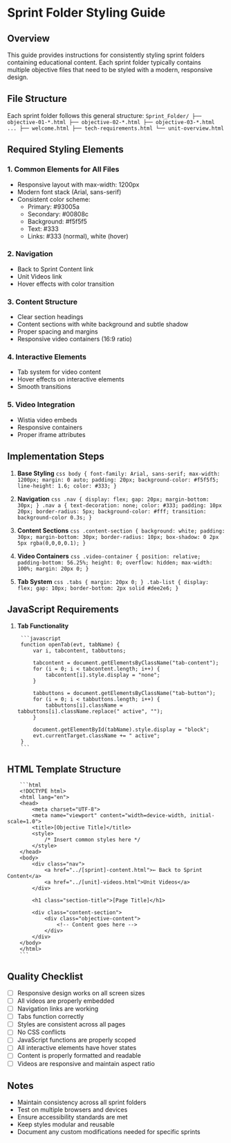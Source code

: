 # Sprint Folder Styling Guide

## Overview

This guide provides instructions for consistently styling sprint folders containing educational content. Each sprint folder typically contains multiple objective files that need to be styled with a modern, responsive design.

## File Structure

Each sprint folder follows this general structure:
    ```
Sprint_Folder/
    ├── objective-01-*.html
    ├── objective-02-*.html
    ├── objective-03-*.html
    ...
    ├── welcome.html
    ├── tech-requirements.html
    └── unit-overview.html
    ```

## Required Styling Elements

### 1. Common Elements for All Files

- Responsive layout with max-width: 1200px
- Modern font stack (Arial, sans-serif)
- Consistent color scheme:
  - Primary: #93005a
  - Secondary: #00808c
  - Background: #f5f5f5
  - Text: #333
  - Links: #333 (normal), white (hover)

### 2. Navigation

- Back to Sprint Content link
- Unit Videos link
- Hover effects with color transition

### 3. Content Structure

- Clear section headings
- Content sections with white background and subtle shadow
- Proper spacing and margins
- Responsive video containers (16:9 ratio)

### 4. Interactive Elements

- Tab system for video content
- Hover effects on interactive elements
- Smooth transitions

### 5. Video Integration

- Wistia video embeds
- Responsive containers
- Proper iframe attributes

## Implementation Steps

1. **Base Styling**
        ```css
        body {
            font-family: Arial, sans-serif;
            max-width: 1200px;
            margin: 0 auto;
            padding: 20px;
            background-color: #f5f5f5;
            line-height: 1.6;
            color: #333;
        }
        ```

2. **Navigation**
        ```css
        .nav {
            display: flex;
            gap: 20px;
            margin-bottom: 30px;
        }
        .nav a {
            text-decoration: none;
            color: #333;
            padding: 10px 20px;
            border-radius: 5px;
            background-color: #fff;
            transition: background-color 0.3s;
        }
        ```

3. **Content Sections**
        ```css
        .content-section {
            background: white;
            padding: 30px;
            margin-bottom: 30px;
            border-radius: 10px;
            box-shadow: 0 2px 5px rgba(0,0,0,0.1);
        }
        ```

4. **Video Containers**
        ```css
        .video-container {
            position: relative;
            padding-bottom: 56.25%;
            height: 0;
            overflow: hidden;
            max-width: 100%;
            margin: 20px 0;
        }
        ```

5. **Tab System**
        ```css
        .tabs {
            margin: 20px 0;
        }
        .tab-list {
            display: flex;
            gap: 10px;
            border-bottom: 2px solid #dee2e6;
        }
        ```

## JavaScript Requirements

1. **Tab Functionality**

        ```javascript
        function openTab(evt, tabName) {
            var i, tabcontent, tabbuttons;
            
            tabcontent = document.getElementsByClassName("tab-content");
            for (i = 0; i < tabcontent.length; i++) {
                tabcontent[i].style.display = "none";
            }
            
            tabbuttons = document.getElementsByClassName("tab-button");
            for (i = 0; i < tabbuttons.length; i++) {
                tabbuttons[i].className = tabbuttons[i].className.replace(" active", "");
            }
            
            document.getElementById(tabName).style.display = "block";
            evt.currentTarget.className += " active";
        }
        ```

## HTML Template Structure

        ```html
        <!DOCTYPE html>
        <html lang="en">
        <head>
            <meta charset="UTF-8">
            <meta name="viewport" content="width=device-width, initial-scale=1.0">
            <title>[Objective Title]</title>
            <style>
                /* Insert common styles here */
            </style>
        </head>
        <body>
            <div class="nav">
                <a href="../[sprint]-content.html">← Back to Sprint Content</a>
                <a href="../[unit]-videos.html">Unit Videos</a>
            </div>

            <h1 class="section-title">[Page Title]</h1>
            
            <div class="content-section">
                <div class="objective-content">
                    <!-- Content goes here -->
                </div>
            </div>
        </body>
        </html>
        ```

## Quality Checklist

- [ ] Responsive design works on all screen sizes
- [ ] All videos are properly embedded
- [ ] Navigation links are working
- [ ] Tabs function correctly
- [ ] Styles are consistent across all pages
- [ ] No CSS conflicts
- [ ] JavaScript functions are properly scoped
- [ ] All interactive elements have hover states
- [ ] Content is properly formatted and readable
- [ ] Videos are responsive and maintain aspect ratio

## Notes

- Maintain consistency across all sprint folders
- Test on multiple browsers and devices
- Ensure accessibility standards are met
- Keep styles modular and reusable
- Document any custom modifications needed for specific sprints
